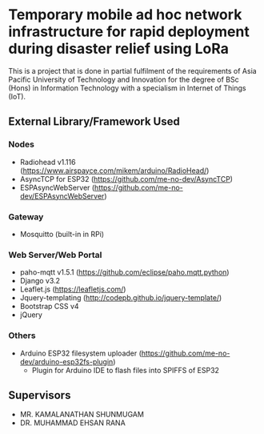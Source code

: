 # Temporary mobile ad hoc network infrastructure for rapid deployment during disaster relief using LoRa
This is a project that is done in partial fulfilment of the requirements of Asia Pacific University of Technology and Innovation for the degree of
BSc (Hons) in Information Technology with a specialism in Internet of Things (IoT).




## External Library/Framework Used
### Nodes
- Radiohead v1.116 (https://www.airspayce.com/mikem/arduino/RadioHead/)
- AsyncTCP for ESP32 (https://github.com/me-no-dev/AsyncTCP)
- ESPAsyncWebServer (https://github.com/me-no-dev/ESPAsyncWebServer)
### Gateway
- Mosquitto (built-in in RPi)

### Web Server/Web Portal
- paho-mqtt v1.5.1 (https://github.com/eclipse/paho.mqtt.python)
- Django v3.2
- Leaflet.js (https://leafletjs.com/)
- Jquery-templating (http://codepb.github.io/jquery-template/)
- Bootstrap CSS v4
- jQuery
### Others
- Arduino ESP32 filesystem uploader (https://github.com/me-no-dev/arduino-esp32fs-plugin)
    - Plugin for Arduino IDE to flash files into SPIFFS of ESP32
## Supervisors
- MR. KAMALANATHAN SHUNMUGAM
- DR. MUHAMMAD EHSAN RANA